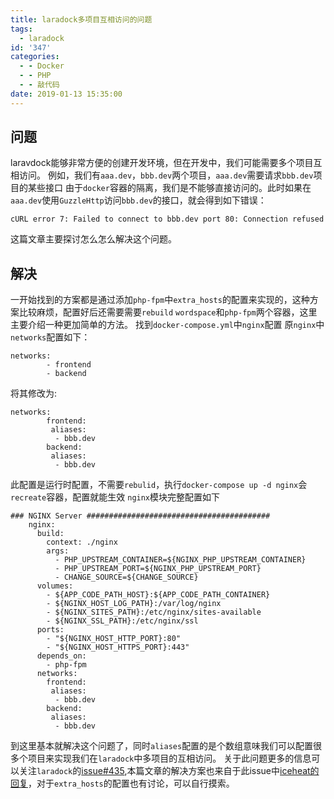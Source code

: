 ```yaml
---
title: laradock多项目互相访问的问题
tags:
  - laradock
id: '347'
categories:
  - - Docker
  - - PHP
  - - 敲代码
date: 2019-01-13 15:35:00
---
```


## 问题

laravdock能够非常方便的创建开发环境，但在开发中，我们可能需要多个项目互相访问。 例如，我们有`aaa.dev`，`bbb.dev`两个项目，`aaa.dev`需要请求`bbb.dev`项目的某些接口 由于`docker`容器的隔离，我们是不能够直接访问的。此时如果在`aaa.dev`使用`GuzzleHttp`访问`bbb.dev`的接口，就会得到如下错误：

```vim
cURL error 7: Failed to connect to bbb.dev port 80: Connection refused
```

这篇文章主要探讨怎么怎么解决这个问题。

## 解决

一开始找到的方案都是通过添加`php-fpm`中`extra_hosts`的配置来实现的，这种方案比较麻烦，配置好后还需要需要`rebuild` `wordspace`和`php-fpm`两个容器，这里主要介绍一种更加简单的方法。 找到`docker-compose.yml`中`nginx`配置 原`nginx`中`networks`配置如下：

```vim
networks:
        - frontend
        - backend
```

将其修改为:

```vim
networks:
        frontend:
         aliases:
          - bbb.dev
        backend:
         aliases:
          - bbb.dev
```

此配置是运行时配置，不需要`rebulid`，执行`docker-compose up -d nginx`会`recreate`容器，配置就能生效 `nginx`模块完整配置如下

```vim
### NGINX Server #########################################
    nginx:
      build:
        context: ./nginx
        args:
          - PHP_UPSTREAM_CONTAINER=${NGINX_PHP_UPSTREAM_CONTAINER}
          - PHP_UPSTREAM_PORT=${NGINX_PHP_UPSTREAM_PORT}
          - CHANGE_SOURCE=${CHANGE_SOURCE}
      volumes:
        - ${APP_CODE_PATH_HOST}:${APP_CODE_PATH_CONTAINER}
        - ${NGINX_HOST_LOG_PATH}:/var/log/nginx
        - ${NGINX_SITES_PATH}:/etc/nginx/sites-available
        - ${NGINX_SSL_PATH}:/etc/nginx/ssl
      ports:
        - "${NGINX_HOST_HTTP_PORT}:80"
        - "${NGINX_HOST_HTTPS_PORT}:443"
      depends_on:
        - php-fpm
      networks:
        frontend:
         aliases:
          - bbb.dev
        backend:
         aliases:
          - bbb.dev
```

到这里基本就解决这个问题了，同时`aliases`配置的是个数组意味我们可以配置很多个项目来实现我们在`laradock`中多项目的互相访问。 关于此问题更多的信息可以关注`laradock`的[issue#435](https://github.com/laradock/laradock/issues/435),本篇文章的解决方案也来自于此issue中[iceheat的回复](https://github.com/laradock/laradock/issues/435#issuecomment-374576781)，对于`extra_hosts`的配置也有讨论，可以自行摸索。